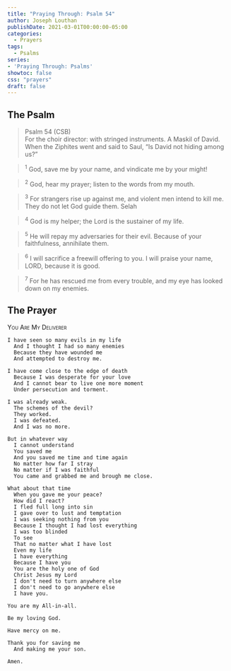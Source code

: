 ```yaml
---
title: "Praying Through: Psalm 54"
author: Joseph Louthan
publishDate: 2021-03-01T00:00:00-05:00
categories:
  - Prayers
tags:
  - Psalms
series:
- 'Praying Through: Psalms'
showtoc: false
css: "prayers"
draft: false
---
```

## The Psalm

>Psalm 54 (CSB)  
><sup></sup> For the choir director: with stringed instruments. A Maskil of David. When the Ziphites went and said to Saul, “Is David not hiding among us?” 

><sup>1</sup> God, save me by your name, and vindicate me by your might! 

><sup>2</sup> God, hear my prayer; listen to the words from my mouth. 

><sup>3</sup> For strangers rise up against me, and violent men intend to kill me. They do not let God guide them. Selah 

><sup>4</sup> God is my helper; the Lord is the sustainer of my life. 

><sup>5</sup> He will repay my adversaries for their evil. Because of your faithfulness, annihilate them. 

><sup>6</sup> I will sacrifice a freewill offering to you. I will praise your name, LORD, because it is good. 

><sup>7</sup> For he has rescued me from every trouble, and my eye has looked down on my enemies.

## The Prayer

<div style="font-variant: small-caps;">
You Are My Deliverer
</div>

```text
I have seen so many evils in my life
  And I thought I had so many enemies
  Because they have wounded me
  And attempted to destroy me.

I have come close to the edge of death
  Because I was desperate for your love
  And I cannot bear to live one more moment
  Under persecution and torment.

I was already weak.
  The schemes of the devil?
  They worked.
  I was defeated.
  And I was no more.

But in whatever way
  I cannot understand
  You saved me
  And you saved me time and time again
  No matter how far I stray
  No matter if I was faithful
  You came and grabbed me and brough me close.

What about that time
  When you gave me your peace?
  How did I react?
  I fled full long into sin
  I gave over to lust and temptation
  I was seeking nothing from you
  Because I thought I had lost everything
  I was too blinded
  To see 
  That no matter what I have lost
  Even my life
  I have everything
  Because I have you
  You are the holy one of God
  Christ Jesus my Lord
  I don't need to turn anywhere else
  I don't need to go anywhere else
  I have you.

You are my All-in-all.

Be my loving God.

Have mercy on me.

Thank you for saving me
  And making me your son.

Amen.
```
